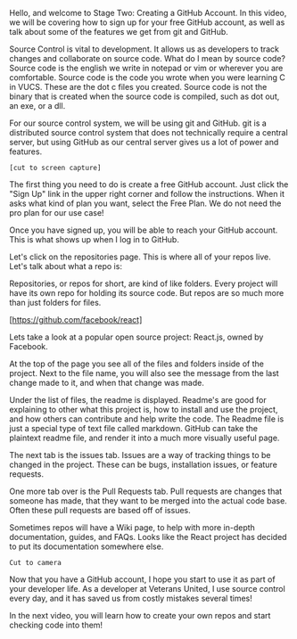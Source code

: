 Hello, and welcome to Stage Two: Creating a GitHub Account. In this video, we will be covering how to sign up for your free GitHub account, as well as talk about some of the features we get from git and GitHub.

Source Control is vital to development. It allows us as developers to track changes and collaborate on source code. What do I mean by source code? Source code is the english we write in notepad or vim or wherever you are comfortable. Source code is the code you wrote when you were learning C in VUCS. These are the dot c files you created. Source code is not the binary that is created when the source code is compiled, such as dot out, an exe, or a dll.

For our source control system, we will be using git and GitHub. git is a distributed source control system that does not technically require a central server, but using GitHub as our central server gives us a lot of power and features.

`[cut to screen capture]`

The first thing you need to do is create a free GitHub account. Just click the "Sign Up" link in the upper right corner and follow the instructions. When it asks what kind of plan you want, select the Free Plan. We do not need the pro plan for our use case!

Once you have signed up, you will be able to reach your GitHub account. This is what shows up when I log in to GitHub.

Let's click on the repositories page. This is where all of your repos live. Let's talk about what a repo is:

Repositories, or repos for short, are kind of like folders. Every project will have its own repo for holding its source code. But repos are so much more than just folders for files.


[https://github.com/facebook/react]

Lets take a look at a popular open source project: React.js, owned by Facebook.

At the top of the page you see all of the files and folders inside of the project. Next to the file name, you will also see the message from the last change made to it, and when that change was made.

Under the list of files, the readme is displayed. Readme's are good for explaining to other what this project is, how to install and use the project, and how others can contribute and help write the code.
The Readme file is just a special type of text file called markdown. GitHub can take the plaintext readme file, and render it into a much more visually useful page.

The next tab is the issues tab. Issues are a way of tracking things to be changed in the project. These can be bugs, installation issues, or feature requests. 

One more tab over is the Pull Requests tab. Pull requests are changes that someone has made, that they want to be merged into the actual code base. Often these pull requests are based off of issues.

Sometimes repos will have a Wiki page, to help with more in-depth documentation, guides, and FAQs. Looks like the React project has decided to put its documentation somewhere else.

`Cut to camera`

Now that you have a GitHub account, I hope you start to use it as part of your developer life. As a developer at Veterans United, I use source control every day, and it has saved us from costly mistakes several times! 

In the next video, you will learn how to create your own repos and start checking code into them!